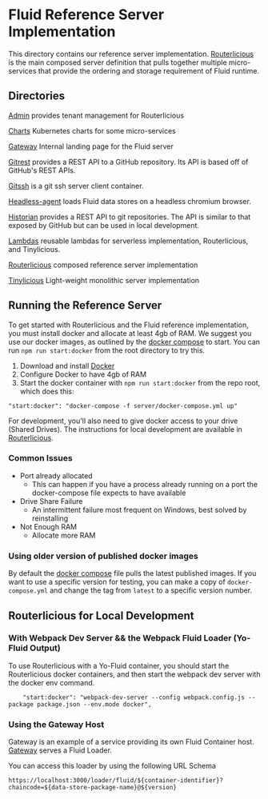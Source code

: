 # Fluid Reference Server Implementation

This directory contains our reference server implementation. [Routerlicious](./routerlicious) is the main composed server definition that pulls together multiple micro-services that provide the ordering and storage requirement of Fluid runtime.

## Directories

[Admin](./admin) provides tenant management for Routerlicious

[Charts](./charts) Kubernetes charts for some micro-services

[Gateway](./gateway) Internal landing page for the Fluid server

[Gitrest](./gitrest) provides a REST API to a GitHub repository. Its API is based off of GitHub's REST APIs.

[Gitssh](./gitssh) is a git ssh server client container.

[Headless-agent](./headless-agent) loads Fluid data stores on a headless chromium browser.

[Historian](./historian) provides a REST API to git repositories. The API is similar to that exposed by GitHub but can be used in local development.

[Lambdas](./routerlicious/packages/lambdas) reusable lambdas for serverless implementation, Routerlicious, and Tinylicious.

[Routerlicious](./routerlicious) composed reference server implementation

[Tinylicious](./tinylicious) Light-weight monolithic server implementation


## Running the Reference Server
To get started with Routerlicious and the Fluid reference implementation, you must install docker and allocate at least 4gb of RAM. We suggest you use our docker images, as outlined by the [docker compose](./docker-compose.yml) to start. You can run ```npm run start:docker``` from the root directory to try this.

1. Download and install [Docker](https://docs.docker.com/desktop/)
2. Configure Docker to have 4gb of RAM
3. Start the docker container with `npm run start:docker` from the repo root, which does this:
  ```
  "start:docker": "docker-compose -f server/docker-compose.yml up"
  ```

For development, you'll also need to give docker access to your drive (Shared Drives). The instructions for local development are available in [Routerlicious](./routerlicious).

### Common Issues
* Port already allocated
  * This can happen if you have a process already running on a port the docker-compose file expects to have available
* Drive Share Failure
  * An intermittent failure most frequent on Windows, best solved by reinstalling
* Not Enough RAM
  * Allocate more RAM

### Using older version of published docker images
By default the [docker compose](./docker-compose.yml) file pulls the latest published images. If you want to use a specific version for testing, you can make a copy of `docker-compose.yml` and change the tag from `latest` to a specific version number.

## Routerlicious for Local Development
### With Webpack Dev Server && the Webpack Fluid Loader (Yo-Fluid Output)

To use Routerlicious with a Yo-Fluid container, you should start the Routerlicious docker containers, and then start the webpack dev server with the docker env command.
```
    "start:docker": "webpack-dev-server --config webpack.config.js --package package.json --env.mode docker",
```

### Using the Gateway Host

Gateway is an example of a service providing its own Fluid Container host. [Gateway](./gateway) serves a Fluid Loader.

You can access this loader by using the following URL Schema
```
https://localhost:3000/loader/fluid/${container-identifier}?chaincode=${data-store-package-name}@${version}
```
